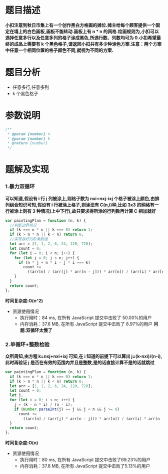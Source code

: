 # 题目描述

**小扣注意到秋日市集上有一个创作黑白方格画的摊位.摊主给每个顾客提供一个固定在墙上的白色画板,画板不能转动.画板上有 n \* n 的网格.绘画规则为,小扣可以选择任意多行以及任意多列的格子涂成黑色,所选行数、列数均可为 0.小扣希望最终的成品上需要有 k 个黑色格子,请返回小扣共有多少种涂色方案.注意：两个方案中任意一个相同位置的格子颜色不同,就视为不同的方案.**

# 题目分析

- 任意多行,任意多列
- k 个黑色格子

# 参数说明

```js
/**
 * @param {number} n
 * @param {number} k
 * @return {number}
 */
```

# 题解及实现

### 1.暴力双循环

**可以知道,假设有 i 行 j 列被涂上,则格子数为 nxi+nxj-ixj 个格子被涂上颜色,由排列组合知识可知,假设有 i 行被涂上格子,则涂法有 C(n,i)种,比如 3x3 的网格有一行被涂上则有 3 种情况(上中下行),故只要求得所涂的行列数再计算 C 相加就好**

```js
var paintingPlan = function (n, k) {
  //判断边界情况
  if (k === n * n || k === 0) return 1;
  if (k > n * n || k < n) return 0;
  //实现存好的阶乘数组
  let arr = [1, 1, 2, 6, 24, 120, 720];
  let count = 0;
  for (let i = 0; i < n; i++) {
    for (let j = 0; j < n; j++) {
      if (n * j + n * i - j * i === k)
        count +=
          ((arr[n] / (arr[j] * arr[n - j])) * arr[n]) / (arr[i] * arr[n - i]);
    }
  }
  return count;
};
```

**时间复杂度:O(n^2)**

- 资源使用情况
  - 执行用时：84 ms, 在所有 JavaScript 提交中击败了 50.00%的用户
  - 内存消耗：37.6 MB, 在所有 JavaScript 提交中击败了 8.97%的用户
    **问题:双循环太慢了**

### 2.单循环+整数检验

**众所周知,由方程 k=nxj+nxi+ixj 可知,在 i 知道的前提下可以算出 j=(k-nxi)/(n-i),此时再验证 j 是否在有效的范围内并且是整数,是的话直接计算不是的话就跳过**

```js
var paintingPlan = function (n, k) {
  if (k === n * n || k === 0) return 1;
  if (k > n * n || k < n) return 0;
  let arr = [1, 1, 2, 6, 24, 120, 720];
  let count = 0;
  let j;
  for (let i = 0; i < n; i++) {
    j = (k - n * i) / (n - i);
    if (Number.parseInt(j) == j && j < n && j >= 0)
      count +=
        ((arr[n] / (arr[j] * arr[n - j])) * arr[n]) / (arr[i] * arr[n - i]);
  }
  return count;
};
```
**时间复杂度:O(n)**
- 资源使用情况
  + 执行用时：80 ms, 在所有 JavaScript 提交中击败了69.23%的用户
  + 内存消耗：37.8 MB, 在所有 JavaScript 提交中击败了5.13%的用户
  